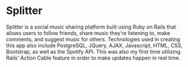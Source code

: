 # Splitter

Splitter is a social music sharing platform built using Ruby on Rails that allows users to follow friends, share music they’re listening to, make comments, and suggest music for others. Technologies used in creating this app also include PostgreSQL, JQuery, AJAX, Javascript, HTML, CSS, Bootstrap, as well as the Spotify API. This was also my first time utilizing Rails' Action Cable feature in order to make updates happen in real time.

